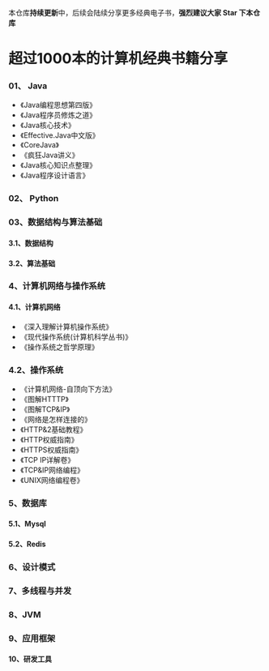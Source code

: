 本仓库**持续更新**中，后续会陆续分享更多经典电子书，**强烈建议大家 Star 下本仓库**


# 超过1000本的计算机经典书籍分享


### 01、 Java

-  《Java编程思想第四版》
-  《Java程序员修炼之道》
-  《Java核心技术》
-  《Effective.Java中文版》
-   《CoreJava》
-   《疯狂Java讲义》
-   《Java核心知识点整理》
-   《Java程序设计语言》

### 02、 Python

### 03、数据结构与算法基础

#### 3.1、数据结构
     


#### 3.2、算法基础


 

###  4、计算机网络与操作系统

#### 4.1、计算机网络

-  《深入理解计算机操作系统》
-  《现代操作系统(计算机科学丛书)》
-  《操作系统之哲学原理》

### 4.2、操作系统

-   《计算机网络-自顶向下方法》
-   《图解HTTTP》
-   《图解TCP&IP》
-   《网络是怎样连接的》
-    《HTTP&2基础教程》
-    《HTTP权威指南》
-    《HTTPS权威指南》
-    《TCP IP详解卷》
-    《TCP&IP网络编程》
-    《UNIX网络编程卷》


###  5、数据库

#### 5.1、Mysql

#### 5.2、Redis

### 6、设计模式

### 7、多线程与并发

### 8、JVM

### 9、应用框架

#### 10、研发工具

